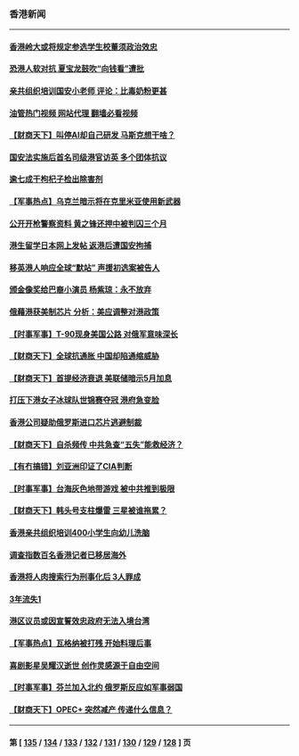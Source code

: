 ### 香港新闻
---
#### [香港岭大或将规定参选学生校董须政治效忠](../../pages/ncid1349362/n13976248.md?04200045) 
#### [恐港人软对抗 夏宝龙鼓吹“向钱看”遭批](../../pages/ncid1349362/n13975744.md?04200045) 
#### [亲共组织培训国安小老师 评论：比毒奶粉更甚](../../pages/ncid1349362/n13975793.md?04200045) 
#### [油管热门视频 网站代理 翻墙必看视频](http://138.2.39.72:81/youtube.html?epic-marker?04200045)
#### [【财商天下】叫停AI却自己研发 马斯克想干啥？](../../pages/ncid1349362/n13975869.md?04200045) 
#### [国安法实施后首名司级港官访英 多个团体抗议](../../pages/ncid1349362/n13975721.md?04200045) 
#### [逾七成干枸杞子检出除害剂](../../pages/ncid1349362/n13975340.md?04200045) 
#### [【军事热点】乌克兰暗示将在克里米亚使用新武器](../../pages/ncid1349362/n13975604.md?04200045) 
#### [公开开枪警察资料 黄之锋还押中被判囚三个月](../../pages/ncid1349362/n13974943.md?04200045) 
#### [港生留学日本网上发帖 返港后遭国安拘捕](../../pages/ncid1349362/n13974888.md?04200045) 
#### [移英港人响应全球“默站” 声援初选案被告人](../../pages/ncid1349362/n13974644.md?04200045) 
#### [颁金像奖给巴裔小演员 杨紫琼：永不放弃](../../pages/ncid1349362/n13974775.md?04200045) 
#### [俄藉港获美制芯片 分析：美应调整对港政策](../../pages/ncid1349362/n13974702.md?04200045) 
#### [【时事军事】T-90现身美国公路 对俄军意味深长](../../pages/ncid1349362/n13973679.md?04200045) 
#### [【财商天下】全球抗通胀 中国却陷通缩威胁](../../pages/ncid1349362/n13973723.md?04200045) 
#### [【财商天下】首提经济衰退 美联储暗示5月加息](../../pages/ncid1349362/n13973078.md?04200045) 
#### [打压下港女子冰球队世锦赛夺冠 港府急变脸](../../pages/ncid1349362/n13972737.md?04200045) 
#### [香港公司疑助俄罗斯进口芯片逃避制裁](../../pages/ncid1349362/n13972147.md?04200045) 
#### [【财商天下】自杀频传 中共急查“五失”能救经济？](../../pages/ncid1349362/n13972359.md?04200045) 
#### [【有冇搞错】刘亚洲印证了CIA判断](../../pages/ncid1349362/n13972196.md?04200045) 
#### [【时事军事】台海灰色地带游戏 被中共推到极限](../../pages/ncid1349362/n13971818.md?04200045) 
#### [【财商天下】韩头号支柱爆雷 三星被谁拖累？](../../pages/ncid1349362/n13970706.md?04200045) 
#### [香港亲共组织培训400小学生向幼儿洗脑](../../pages/ncid1349362/n13969926.md?04200045) 
#### [调查指数百名香港记者已移居海外](../../pages/ncid1349362/n13970302.md?04200045) 
#### [香港将人肉搜索行为刑事化后 3人罪成](../../pages/ncid1349362/n13969921.md?04200045) 
#### [3年流失1](../../pages/ncid1349362/n13969237.md?04200045) 
#### [港区议员或因宣誓效忠政府无法入境台湾](../../pages/ncid1349362/n13969099.md?04200045) 
#### [【军事热点】瓦格纳被打残 开始料理后事](../../pages/ncid1349362/n13970328.md?04200045) 
#### [喜剧影星吴耀汉逝世 创作灵感源于自由空间](../../pages/ncid1349362/n13970064.md?04200045) 
#### [【时事军事】芬兰加入北约 俄罗斯反应如军事弱国](../../pages/ncid1349362/n13968647.md?04200045) 
#### [【财商天下】OPEC+ 突然减产 传递什么信息？](../../pages/ncid1349362/n13968433.md?04200045) 

---
#### 第 [ [135](./135.md?04200045) / [134](./134.md?04200045) / [133](./133.md?04200045) / [132](./132.md?04200045) / [131](./131.md?04200045) / [130](./130.md?04200045) / [129](./129.md?04200045) / [128](./128.md?04200045) ] 页

